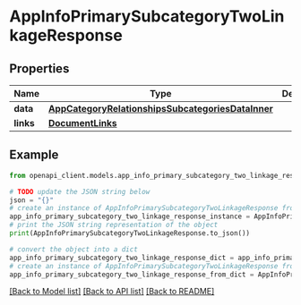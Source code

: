# AppInfoPrimarySubcategoryTwoLinkageResponse


## Properties

Name | Type | Description | Notes
------------ | ------------- | ------------- | -------------
**data** | [**AppCategoryRelationshipsSubcategoriesDataInner**](AppCategoryRelationshipsSubcategoriesDataInner.md) |  | 
**links** | [**DocumentLinks**](DocumentLinks.md) |  | 

## Example

```python
from openapi_client.models.app_info_primary_subcategory_two_linkage_response import AppInfoPrimarySubcategoryTwoLinkageResponse

# TODO update the JSON string below
json = "{}"
# create an instance of AppInfoPrimarySubcategoryTwoLinkageResponse from a JSON string
app_info_primary_subcategory_two_linkage_response_instance = AppInfoPrimarySubcategoryTwoLinkageResponse.from_json(json)
# print the JSON string representation of the object
print(AppInfoPrimarySubcategoryTwoLinkageResponse.to_json())

# convert the object into a dict
app_info_primary_subcategory_two_linkage_response_dict = app_info_primary_subcategory_two_linkage_response_instance.to_dict()
# create an instance of AppInfoPrimarySubcategoryTwoLinkageResponse from a dict
app_info_primary_subcategory_two_linkage_response_from_dict = AppInfoPrimarySubcategoryTwoLinkageResponse.from_dict(app_info_primary_subcategory_two_linkage_response_dict)
```
[[Back to Model list]](../README.md#documentation-for-models) [[Back to API list]](../README.md#documentation-for-api-endpoints) [[Back to README]](../README.md)


